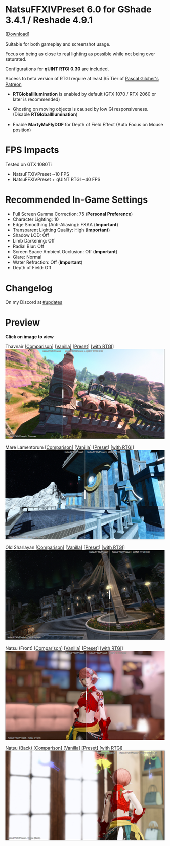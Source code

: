 # NatsuFFXIVPreset 6.0 for GShade 3.4.1 / Reshade 4.9.1

[[Download](https://downgit.github.io/#/home?url=https://github.com/NatsumeLS/NatsuReShade/blob/main/NatsuFFXIVPreset/NatsuFFXIVPreset.ini)]

Suitable for both gameplay and screenshot usage.

Focus on being as close to real lighting as possible while not being over saturated.

Configurations for **qUINT RTGI 0.30** are included.

Access to beta version of RTGI require at least $5 Tier of [Pascal Gilcher's Patreon](https://www.patreon.com/mcflypg)

- **RTGlobalIllumination** is enabled by default (GTX 1070 / RTX 2060 or later is recommended)

- Ghosting on moving objects is caused by low GI responsiveness. (Disable **RTGlobalIllumination**)

- Enable **MartyMcFlyDOF** for Depth of Field Effect (Auto Focus on Mouse position)

# FPS Impacts
Tested on GTX 1080Ti
- NatsuFFXIVPreset ~10 FPS
- NatsuFFXIVPreset + qUINT RTGI ~40 FPS

# Recommended In-Game Settings
- Full Screen Gamma Correction: 75 (**Personal Preference**)
- Character Lighting: 10
- Edge Smoothing (Anti-Aliasing): FXAA (**Important**)
- Transparent Lighting Quality: High (**Important**)
- Shadow LOD: Off
- Limb Darkening: Off
- Radial Blur: Off
- Screen Space Ambient Occlusion: Off (**Important**)
- Glare: Normal
- Water Refraction: Off (**Important**)
- Depth of Field: Off

# Changelog
On my Discord at [#updates](discord.gg/Fgkkq2T)

# Preview
**Click on image to view**

Thavnair [[Comparison](https://imgsli.com/MTAxMjgy)] [[Vanilla](Images/Thavnair_00.png)] [[Preset](Images/Thavnair_00.png)] [[with RTGI](Images/Thavnair_00.png)]
[![View](Images/Thavnair.png)](https://imgsli.com/MTAxMjgy)

Mare Lamentorum [[Comparison](https://imgsli.com/MTAxMjgw)] [[Vanilla](Images/Mare_Lamentorum_00.png)] [[Preset](Images/Mare_Lamentorum_00.png)] [[with RTGI](Images/Mare_Lamentorum_00.png)]
[![View](Images/Mare_Lamentorum.png)](https://imgsli.com/MTAxMjgw)

Old Sharlayan [[Comparison](https://imgsli.com/MTAxMjgx)] [[Vanilla](Images/Old_Sharlayan_00.png)] [[Preset](Images/Old_Sharlayan_00.png)] [[with RTGI](Images/Old_Sharlayan_00.png)]
[![View](Images/Old_Sharlayan.png)](https://imgsli.com/MTAxMjgx)

Natsu (Front) [[Comparison](https://imgsli.com/MTAxMjg0)] [[Vanilla](Images/Natsu_Front.png)] [[Preset](Images/Natsu_Front_00.png)] [[with RTGI](Images/Natsu_Front_00.png)]
[![View](Images/Natsu_Front.png)](https://imgsli.com/MTAxMjg0)

Natsu (Back) [[Comparison](https://imgsli.com/MTAxMjg1)] [[Vanilla](Images/Natsu_Back.png)] [[Preset](Images/Natsu_Back_00.png)] [[with RTGI](Images/Natsu_Back_00.png)]
[![View](Images/Natsu_Back.png)](https://imgsli.com/MTAxMjg1)
